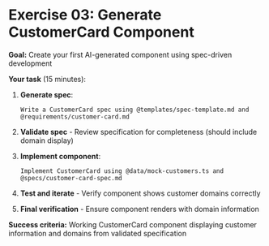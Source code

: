 # Exercise 03: Generate CustomerCard Component

**Goal:** Create your first AI-generated component using spec-driven development

**Your task** (15 minutes):

1. **Generate spec**:

   ```
   Write a CustomerCard spec using @templates/spec-template.md and @requirements/customer-card.md
   ```

2. **Validate spec** - Review specification for completeness (should include domain display)

3. **Implement component**:

   ```
   Implement CustomerCard using @data/mock-customers.ts and @specs/customer-card-spec.md
   ```

4. **Test and iterate** - Verify component shows customer domains correctly

5. **Final verification** - Ensure component renders with domain information

**Success criteria:** Working CustomerCard component displaying customer information and domains from validated specification
